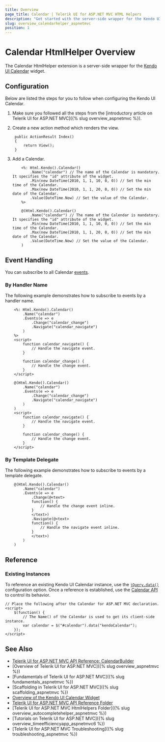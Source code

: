 ```yaml
---
title: Overview
page_title: Calendar | Telerik UI for ASP.NET MVC HTML Helpers
description: "Get started with the server-side wrapper for the Kendo UI Calendar widget for ASP.NET MVC."
slug: overview_calendarhelper_aspnetmvc
position: 1
---
```


# Calendar HtmlHelper Overview

The Calendar HtmlHelper extension is a server-side wrapper for the [Kendo UI Calendar](https://demos.telerik.com/kendo-ui/calendar/index) widget.

## Configuration

Below are listed the steps for you to follow when configuring the Kendo UI Calendar.

1. Make sure you followed all the steps from the [introductory article on Telerik UI for ASP.NET MVC]({% slug overview_aspnetmvc %}).
1. Create a new action method which renders the view.

        public ActionResult Index()
        {
            return View();
        }

1. Add a Calendar.

    ```ASPX
        <%: Html.Kendo().Calendar()
            .Name("calendar") // The name of the Calendar is mandatory. It specifies the "id" attribute of the widget.
            .Min(new DateTime(2010, 1, 1, 10, 0, 0)) // Set the min time of the Calendar.
            .Max(new DateTime(2010, 1, 1, 20, 0, 0)) // Set the min date of the Calendar.
            .Value(DateTime.Now) // Set the value of the Calendar.
        %>
    ```
    ```Razor
        @(Html.Kendo().Calendar()
            .Name("calendar") // The name of the Calendar is mandatory. It specifies the "id" attribute of the widget.
            .Min(new DateTime(2010, 1, 1, 10, 0, 0)) // Set the min time of the Calendar.
            .Max(new DateTime(2010, 1, 1, 20, 0, 0)) // Set the min date of the Calendar.
            .Value(DateTime.Now) // Set the value of the Calendar.
        )
    ```

## Event Handling

You can subscribe to all Calendar [events](http://docs.telerik.com/kendo-ui/api/javascript/ui/calendar#events).

### By Handler Name

The following example demonstrates how to subscribe to events by a handler name.

```ASPX
    <%: Html.Kendo().Calendar()
        .Name("calendar")
        .Events(e => e
            .Change("calendar_change")
            .Navigate("calendar_navigate")
        )
    %>
    <script>
        function calendar_navigate() {
            // Handle the navigate event.
        }

        function calendar_change() {
            // Handle the change event.
        }
    </script>
```
```Razor
    @(Html.Kendo().Calendar()
        .Name("calendar")
        .Events(e => e
            .Change("calendar_change")
            .Navigate("calendar_navigate")
        )
    )
    <script>
        function calendar_navigate() {
            // Handle the navigate event.
        }

        function calendar_change() {
            // Handle the change event.
        }
    </script>
```

### By Template Delegate

The following example demonstrates how to subscribe to events by a template delegate.

```Razor
    @(Html.Kendo().Calendar()
        .Name("calendar")
        .Events(e => e
            .Change(@<text>
            function() {
                // Handle the change event inline.
            }
            </text>)
            .Navigate(@<text>
            function() {
                // Handle the navigate event inline.
            }
            </text>)
        )
    )
```

## Reference

### Existing Instances

To reference an existing Kendo UI Calendar instance, use the [`jQuery.data()`](http://api.jquery.com/jQuery.data/) configuration option. Once a reference is established, use the [Calendar API](http://docs.telerik.com/kendo-ui/api/javascript/ui/calendar#methods) to control its behavior.

    // Place the following after the Calendar for ASP.NET MVC declaration.
    <script>
        $(function() {
            // The Name() of the Calendar is used to get its client-side instance.
            var calendar = $("#calendar").data("kendoCalendar");
        });
    </script>

## See Also

* [Telerik UI for ASP.NET MVC API Reference: CalendarBuilder](http://docs.telerik.com/aspnet-mvc/api/Kendo.Mvc.UI.Fluent/CalendarBuilder)
* [Overview of Telerik UI for ASP.NET MVC]({% slug overview_aspnetmvc %})
* [Fundamentals of Telerik UI for ASP.NET MVC]({% slug fundamentals_aspnetmvc %})
* [Scaffolding in Telerik UI for ASP.NET MVC]({% slug scaffolding_aspnetmvc %})
* [Overview of the Kendo UI Calendar Widget](http://docs.telerik.com/kendo-ui/controls/scheduling/calendar/overview)
* [Telerik UI for ASP.NET MVC API Reference Folder](http://docs.telerik.com/aspnet-mvc/api/Kendo.Mvc/AggregateFunction)
* [Telerik UI for ASP.NET MVC HtmlHelpers Folder]({% slug overview_autocompletehelper_aspnetmvc %})
* [Tutorials on Telerik UI for ASP.NET MVC]({% slug overview_timeefficiencyapp_aspnetmvc6 %})
* [Telerik UI for ASP.NET MVC Troubleshooting]({% slug troubleshooting_aspnetmvc %})
